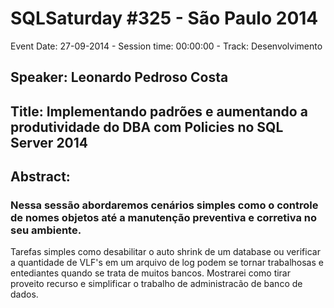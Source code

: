 # SQLSaturday #325 - São Paulo 2014
Event Date: 27-09-2014 - Session time: 00:00:00 - Track: Desenvolvimento
## Speaker: Leonardo Pedroso Costa
## Title: Implementando padrões e aumentando a produtividade do DBA com Policies no SQL Server 2014    
## Abstract:
### Nessa sessão abordaremos cenários simples como o controle de nomes objetos até a manutenção preventiva e corretiva no seu ambiente.
Tarefas simples como desabilitar o auto shrink de um database ou verificar a quantidade de VLF's em um arquivo de log podem se tornar trabalhosas e entediantes quando se trata de muitos bancos.
Mostrarei como tirar proveito recurso e simplificar o trabalho de administracão de banco de dados.

